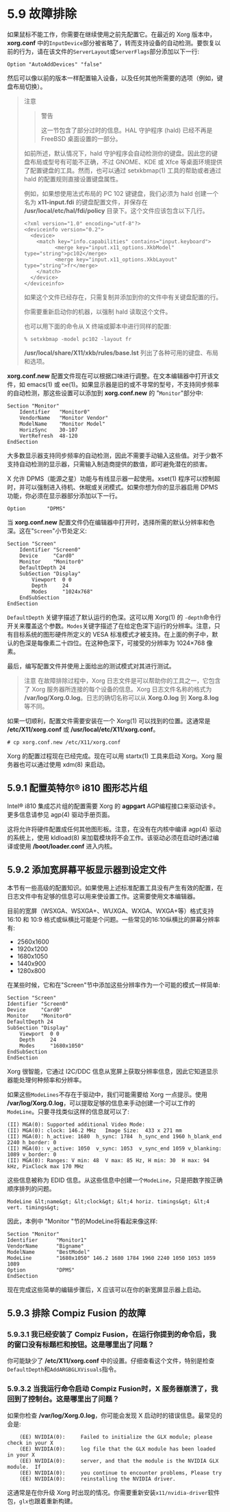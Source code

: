 # 5.9 故障排除
 
如果鼠标不能工作，你需要在继续使用之前先配置它。在最近的 Xorg 版本中，**xorg.conf** 中的`InputDevice`部分被省略了，转而支持设备的自动检测。要恢复以前的行为，请在该文件的`ServerLayout`或`ServerFlags`部分添加以下一行:

```
Option "AutoAddDevices" "false"
```

然后可以像以前的版本一样配置输入设备，以及任何其他所需要的选项（例如，键盘布局切换）。

> 注意
>> 警告
>> 
>> 这一节包含了部分过时的信息。HAL 守护程序 (hald) 已经不再是 FreeBSD 桌面设置的一部分。
> 
> 如前所述，默认情况下，hald 守护程序会自动检测你的键盘。因此您的键盘布局或型号有可能不正确，不过 GNOME、KDE 或 Xfce 等桌面环境提供了配置键盘的工具。然而，也可以通过 setxkbmap(1) 工具的帮助或者通过 hald 的配置规则直接设置键盘属性。
> 
> 例如，如果想使用法式布局的 PC 102 键键盘，我们必须为 hald 创建一个名为 **x11-input.fdi** 的键盘配置文件，并保存在 **/usr/local/etc/hal/fdi/policy** 目录下。这个文件应该包含以下几行。
> ```
> <?xml version="1.0" encoding="utf-8"?>
> <deviceinfo version="0.2">
>   <device>
>     <match key="info.capabilities" contains="input.keyboard">
> 	        <merge key="input.x11_options.XkbModel" type="string">pc102</merge>
> 	        <merge key="input.x11_options.XkbLayout" type="string">fr</merge>
>     </match>
>   </device>
> </deviceinfo>
> ```
> 如果这个文件已经存在，只需复制并添加到你的文件中有关键盘配置的行。
> 
> 你需要重新启动你的机器，以强制 hald 读取这个文件。
> 
> 也可以用下面的命令从 X 终端或脚本中进行同样的配置:
> 
> ```
> % setxkbmap -model pc102 -layout fr
> ```
> **/usr/local/share/X11/xkb/rules/base.lst** 列出了各种可用的键盘、布局和选项。

**xorg.conf.new** 配置文件现在可以根据口味进行调整。在文本编辑器中打开该文件，如 emacs(1) 或 ee(1)。如果显示器是旧的或不寻常的型号，不支持同步频率的自动检测，那这些设置可以添加到 **xorg.conf.new** 的 "`Monitor`"部分中:

```
Section "Monitor"
	Identifier   "Monitor0"
	VendorName   "Monitor Vendor"
	ModelName    "Monitor Model"
	HorizSync    30-107
	VertRefresh  48-120
EndSection
```


大多数显示器支持同步频率的自动检测，因此不需要手动输入这些值。对于少数不支持自动检测的显示器，只需输入制造商提供的数值，即可避免潜在的损害。

X 允许 DPMS（能源之星）功能与有线显示器一起使用。xset(1) 程序可以控制超时，并可以强制进入待机、休眠或关闭模式。如果你想为你的显示器启用 DPMS 功能，你必须在显示器部分添加以下一行。

```
Option       "DPMS"
```

当 **xorg.conf.new** 配置文件仍在编辑器中打开时，选择所需的默认分辨率和色深。这在"`Screen`"小节处定义:

```
Section "Screen"
	Identifier "Screen0"
	Device     "Card0"
	Monitor    "Monitor0"
	DefaultDepth 24
	SubSection "Display"
		Viewport  0 0
		Depth     24
		Modes     "1024x768"
	EndSubSection
EndSection
```

`DefaultDepth` 关键字描述了默认运行的色深。这可以用 Xorg(1) 的 `-depth`命令行开关来覆盖这个参数。`Modes`关键字描述了在给定色深下运行的分辨率。注意，只有目标系统的图形硬件所定义的 VESA 标准模式才被支持。在上面的例子中，默认的色深是每像素二十四位。在这种色深下，可接受的分辨率为 1024×768 像素。

最后，编写配置文件并使用上面给出的测试模式对其进行测试。

> 注意
> 在故障排除过程中，Xorg 日志文件是可以帮助你的工具之一，它包含了 Xorg 服务器所连接的每个设备的信息。Xorg 日志文件名称的格式为 **/var/log/Xorg.0.log**。日志的确切名称可以从 **Xorg.0.log** 到 **Xorg.8.log** 等不同。

如果一切顺利，配置文件需要安装在一个 Xorg(1) 可以找到的位置。这通常是 **/etc/X11/xorg.conf** 或 **/usr/local/etc/X11/xorg.conf**。

```
# cp xorg.conf.new /etc/X11/xorg.conf
```

Xorg 的配置过程现在已经完成。现在可以用 startx(1) 工具来启动 Xorg。Xorg 服务器也可以通过使用 xdm(8) 来启动。

## 5.9.1 配置英特尔® i810 图形芯片组

Intel® i810 集成芯片组的配置需要 Xorg 的 **agpgart** AGP编程接口来驱动该卡。更多信息请参见 agp(4) 驱动手册页面。

这将允许将硬件配置成任何其他图形板。注意，在没有在内核中编译 agp(4) 驱动的系统上，使用 kldload(8) 来加载模块将不会工作。该驱动必须在启动时通过编译或使用 **/boot/loader.conf** 进入内核。

## 5.9.2  添加宽屏幕平板显示器到设定文件

本节有一些高级的配置知识。如果使用上述标准配置工具没有产生有效的配置，在日志文件中有足够的信息可以用来使设置工作。这需要使用文本编辑器。

目前的宽屏（WSXGA、WSXGA+、WUXGA、WXGA、WXGA+等）格式支持 16:10 和 10:9 格式或纵横比可能是个问题。一些常见的16:10纵横比的屏幕分辨率有:

- 2560x1600
- 1920x1200
- 1680x1050
- 1440x900
- 1280x800

在某些时候，它和在"Screen"节中添加这些分辨率作为一个可能的模式一样简单:

```
Section "Screen"
Identifier "Screen0"
Device     "Card0"
Monitor    "Monitor0"
DefaultDepth 24
SubSection "Display"
	Viewport  0 0
	Depth     24
	Modes     "1680x1050"
EndSubSection
EndSection
```

Xorg 很智能，它通过 I2C/DDC 信息从宽屏上获取分辨率信息，因此它知道显示器能处理何种频率和分辨率。

如果这些`ModeLines`不存在于驱动中，我们可能需要给 Xorg 一点提示。使用 **/var/log/Xorg.0.log**，可以提取足够的信息来手动创建一个可以工作的`ModeLine`。只要寻找类似这样的信息就可以了:

```
(II) MGA(0): Supported additional Video Mode:
(II) MGA(0): clock: 146.2 MHz   Image Size:  433 x 271 mm
(II) MGA(0): h_active: 1680  h_sync: 1784  h_sync_end 1960 h_blank_end 2240 h_border: 0
(II) MGA(0): v_active: 1050  v_sync: 1053  v_sync_end 1059 v_blanking: 1089 v_border: 0
(II) MGA(0): Ranges: V min: 48  V max: 85 Hz, H min: 30  H max: 94 kHz, PixClock max 170 MHz
```

这些信息被称为 EDID 信息。从这些信息中创建一个`ModeLine`，只是把数字按正确顺序排列的问题。

```
ModeLine &lt;name&gt; &lt;clock&gt; &lt;4 horiz. timings&gt; &lt;4 vert. timings&gt;
```

因此，本例中 "Monitor "节的ModeLine将看起来像这样:

```
Section "Monitor"
Identifier      "Monitor1"
VendorName      "Bigname"
ModelName       "BestModel"
ModeLine        "1680x1050" 146.2 1680 1784 1960 2240 1050 1053 1059 1089
Option          "DPMS"
EndSection
```

现在完成这些简单的编辑步骤后，X 应该可以在你的新宽屏显示器上启动。

## 5.9.3 排除 Compiz Fusion 的故障

### 5.9.3.1 我已经安装了 Compiz Fusion，在运行你提到的命令后，我的窗口没有标题栏和按钮。这是哪里出了问题？

你可能缺少了 **/etc/X11/xorg.conf** 中的设置。仔细查看这个文件，特别是检查`DefaultDepth`和`AddARGBGLXVisuals`指令。

### 5.9.3.2 当我运行命令启动 Compiz Fusion时，X 服务器崩溃了，我回到了控制台。这是哪里出了问题？

如果你检查 **/var/log/Xorg.0.log**，你可能会发现 X 启动时的错误信息。最常见的会是:

```
    (EE) NVIDIA(0):     Failed to initialize the GLX module; please check in your X
    (EE) NVIDIA(0):     log file that the GLX module has been loaded in your X
    (EE) NVIDIA(0):     server, and that the module is the NVIDIA GLX module.  If
    (EE) NVIDIA(0):     you continue to encounter problems, Please try
    (EE) NVIDIA(0):     reinstalling the NVIDIA driver.
```

这通常是在你升级 Xorg 时出现的情况。你需要重新安装`x11/nvidia-driver`软件包，`glx`也跟着重新构建。

